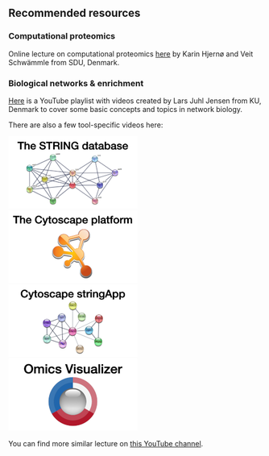 ## Recommended resources

### Computational proteomics

Online lecture on computational proteomics [here](http://training.bmb.sdu.dk/courses/course-v1:University_of_Southern_Denmark+SDU_BMB_COMPPROT+2020_1/about) by Karin Hjernø and Veit Schwämmle from SDU, Denmark.

### Biological networks & enrichment

[Here](https://www.youtube.com/playlist?list=PLjnQS7gxY4AqVfFw5n5N7pVQBUy9eMWuM) is a YouTube playlist with videos created by Lars Juhl Jensen from KU, Denmark to cover some basic concepts and topics in network biology.

There are also a few tool-specific videos here: 

[![STRING](training_string.png)](https://youtu.be/o208DwyFbNk)
[![Cytoscape](training_cytoscape.png)](https://youtu.be/Ohf9IPUJ82w)
[![stringApp](training_stringapp.png)](https://youtu.be/MXmzXxNqmnI)
[![Omics Visualizer](training_omicsvisualizer.png)](https://youtu.be/-O1m0T6WdrA)

You can find more similar lecture on [this YouTube channel](https://www.youtube.com/c/larsjuhljensen).

